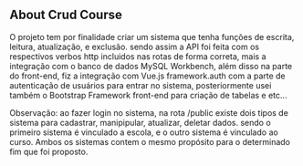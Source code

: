 ## About Crud Course
O projeto tem por finalidade criar um sistema que tenha funções de escrita, leitura, atualização, e exclusão.
sendo assim a API foi feita com os respectivos verbos http incluidos nas rotas de forma correta, mais a integração com o banco de dados MySQL Workbench, além disso na parte do front-end, fiz a integração com Vue.js framework.auth com a parte de autenticação de usuários para entrar no sistema, posteriormente usei também o Bootstrap Framework front-end para criação de tabelas e etc... 

Observação: ao fazer login no sistema, na rota /public existe dois tipos de sistema para cadastrar, manipipular, atualizar, deletar dados.
sendo o primeiro sistema é vinculado a escola, e o outro sistema é vinculado ao curso.
Ambos os sistemas contem o mesmo propósito para o determinado fim que foi proposto. 
